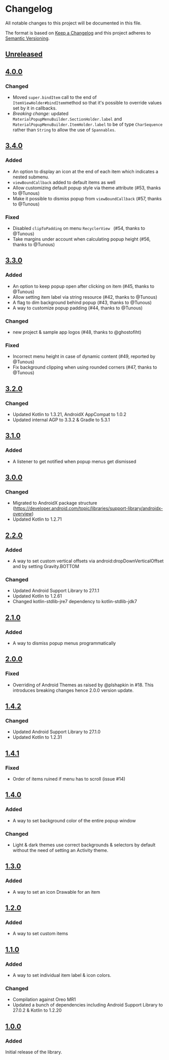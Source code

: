 # Changelog
All notable changes to this project will be documented in this file.

The format is based on [Keep a Changelog](http://keepachangelog.com/en/1.0.0/)
and this project adheres to [Semantic Versioning](http://semver.org/spec/v2.0.0.html).

## [Unreleased]

## [4.0.0]
### Changed
- Moved `super.bindItem` call to the end of `ItemViewHolder#bindItem`method so that it's possible to override values set by it in callbacks.
- *Breaking change:* updated `MaterialPopupMenuBuilder.SectionHolder.label` and `MaterialPopupMenuBuilder.ItemHolder.label` to be of type `CharSequence` rather than `String` to allow the use of `Spannables`.

## [3.4.0]
### Added
- An option to display an icon at the end of each item which indicates a nested submenu.
- `viewBoundCallback` added to default items as well
- Allow customizing default popup style via theme attribute (#53, thanks to @Tunous)
- Make it possible to dismiss popup from `viewBoundCallback` (#57, thanks to @Tunous)

### Fixed
- Disabled `clipToPadding` on menu `RecyclerView ` (#54, thanks to @Tunous)
- Take margins under account when calculating popup height (#56, thanks to @Tunous)

## [3.3.0]
### Added
- An option to keep popup open after clicking on item (#45, thanks to @Tunous)
- Allow setting item label via string resource (#42, thanks to @Tunous)
- A flag to dim background behind popup (#43, thanks to @Tunous)
- A way to customize popup padding (#44, thanks to @Tunous)

### Changed
- new project & sample app logos (#48, thanks to @ghostofiht)

### Fixed
- Incorrect menu height in case of dynamic content (#49, reported by @Tunous)
- Fix background clipping when using rounded corners (#47, thanks to @Tunous)

## [3.2.0]
### Changed
- Updated Kotlin to 1.3.21, AndroidX AppCompat to 1.0.2
- Updated internal AGP to 3.3.2 & Gradle to 5.3.1

## [3.1.0]
### Added
- A listener to get notified when popup menus get dismissed

## [3.0.0]
### Changed
- Migrated to AndroidX package structure (https://developer.android.com/topic/libraries/support-library/androidx-overview)
- Updated Kotlin to 1.2.71

## [2.2.0]
### Added
- A way to set custom vertical offsets via android:dropDownVerticalOffset and by setting Gravity.BOTTOM

### Changed
- Updated Android Support Library to 27.1.1
- Updated Kotlin to 1.2.61
- Changed kotlin-stdlib-jre7 dependency to kotlin-stdlib-jdk7

## [2.1.0]
### Added
- A way to dismiss popup menus programmatically

## [2.0.0]
### Fixed
- Overriding of Android Themes as raised by @plshapkin in #18. This introduces breaking changes hence 2.0.0 version update.

## [1.4.2]
### Changed
- Updated Android Support Library to 27.1.0
- Updated Kotlin to 1.2.31

## [1.4.1]
### Fixed
- Order of items ruined if menu has to scroll (issue #14)

## [1.4.0]
### Added
- A way to set background color of the entire popup window

### Changed
- Light & dark themes use correct backgrounds & selectors by default without the need of setting an Activity theme.

## [1.3.0]
### Added
- A way to set an icon Drawable for an item

## [1.2.0]
### Added
- A way to set custom items

## [1.1.0]
### Added
- A way to set individual item label & icon colors.

### Changed
- Compilation against Oreo MR1
- Updated a bunch of dependencies including Android Support Library to 27.0.2 & Kotlin to 1.2.20

## [1.0.0]
### Added
Initial release of the library.

[Unreleased]: https://github.com/zawadz88/MaterialPopupMenu/compare/4.0.0...HEAD
[4.0.0]: https://github.com/zawadz88/MaterialPopupMenu/compare/3.4.0...4.0.0
[3.4.0]: https://github.com/zawadz88/MaterialPopupMenu/compare/3.3.0...3.4.0
[3.3.0]: https://github.com/zawadz88/MaterialPopupMenu/compare/3.2.0...3.3.0
[3.2.0]: https://github.com/zawadz88/MaterialPopupMenu/compare/3.1.0...3.2.0
[3.1.0]: https://github.com/zawadz88/MaterialPopupMenu/compare/3.0.0...3.1.0
[3.0.0]: https://github.com/zawadz88/MaterialPopupMenu/compare/2.2.0...3.0.0
[2.2.0]: https://github.com/zawadz88/MaterialPopupMenu/compare/2.1.0...2.2.0
[2.1.0]: https://github.com/zawadz88/MaterialPopupMenu/compare/2.0.0...2.1.0
[2.0.0]: https://github.com/zawadz88/MaterialPopupMenu/compare/1.4.2...2.0.0
[1.4.2]: https://github.com/zawadz88/MaterialPopupMenu/compare/1.4.1...1.4.2
[1.4.1]: https://github.com/zawadz88/MaterialPopupMenu/compare/1.4.0...1.4.1
[1.4.0]: https://github.com/zawadz88/MaterialPopupMenu/compare/1.3.0...1.4.0
[1.3.0]: https://github.com/zawadz88/MaterialPopupMenu/compare/1.2.0...1.3.0
[1.2.0]: https://github.com/zawadz88/MaterialPopupMenu/compare/1.1.0...1.2.0
[1.1.0]: https://github.com/zawadz88/MaterialPopupMenu/compare/1.0.0...1.1.0
[1.0.0]: https://github.com/zawadz88/MaterialPopupMenu/tree/1.0.0
